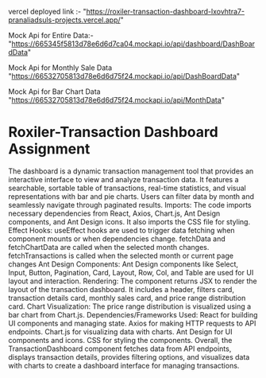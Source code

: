 vercel deployed link :- "https://roxiler-transaction-dashboard-lxovhtra7-pranaliadsuls-projects.vercel.app/"

 Mock Api for Entire Data:-
"https://665345f5813d78e6d6d7ca04.mockapi.io/api/dashboard/DashBoardData"

 Mock Api for Monthly Sale Data 
"https://66532705813d78e6d6d75f24.mockapi.io/api/DashBoardData"

 Mock Api for Bar Chart Data
"https://66532705813d78e6d6d75f24.mockapi.io/api/MonthData"

# Roxiler-Transaction Dashboard Assignment
The dashboard is a dynamic transaction management tool that provides an interactive interface to view and analyze transaction data. It features a searchable, sortable table of transactions, real-time statistics, and visual representations with bar and pie charts. Users can filter data by month and seamlessly navigate through paginated results.
Imports:
The code imports necessary dependencies from React, Axios, Chart.js, Ant Design components, and Ant Design icons.
It also imports the CSS file for styling.
Effect Hooks:
useEffect hooks are used to trigger data fetching when component mounts or when dependencies change.
fetchData and fetchChartData are called when the selected month changes.
fetchTransactions is called when the selected month or current page changes
Ant Design Components:
Ant Design components like Select, Input, Button, Pagination, Card, Layout, Row, Col, and Table are used for UI layout and interaction.
Rendering:
The component returns JSX to render the layout of the transaction dashboard.
It includes a header, filters card, transaction details card, monthly sales card, and price range distribution card.
Chart Visualization:
The price range distribution is visualized using a bar chart from Chart.js.
Dependencies/Frameworks Used:
React for building UI components and managing state.
Axios for making HTTP requests to API endpoints.
Chart.js for visualizing data with charts.
Ant Design for UI components and icons.
CSS for styling the components.
Overall, the TransactionDashboard component fetches data from API endpoints, displays transaction details, provides filtering options, and visualizes data with charts to create a dashboard interface for managing transactions.
